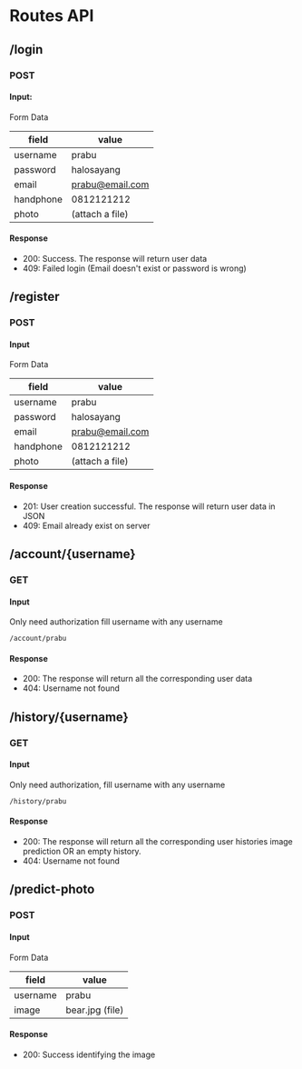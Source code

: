 # Routes API

## /login

### POST

#### Input:

Form Data

| field     | value           |
| --------- | --------------- |
| username  | prabu           |
| password  | halosayang      |
| email     | prabu@email.com |
| handphone | 0812121212      |
| photo     | (attach a file) |

#### Response

- 200: Success. The response will return user data
- 409: Failed login (Email doesn't exist or password is wrong)

## /register

### POST

#### Input

Form Data

| field     | value           |
| --------- | --------------- |
| username  | prabu           |
| password  | halosayang      |
| email     | prabu@email.com |
| handphone | 0812121212      |
| photo     | (attach a file) |

#### Response

- 201: User creation successful. The response will return user data in JSON
- 409: Email already exist on server

## /account/{username}

### GET

#### Input

Only need authorization fill username with any username

```
/account/prabu
```

#### Response

- 200: The response will return all the corresponding user data
- 404: Username not found

## /history/{username}

### GET

#### Input

Only need authorization, fill username with any username

```
/history/prabu
```

#### Response

- 200: The response will return all the corresponding user histories image prediction OR an empty history.
- 404: Username not found

## /predict-photo

### POST

#### Input

Form Data

| field    | value           |
| -------- | --------------- |
| username | prabu           |
| image    | bear.jpg (file) |

#### Response

- 200: Success identifying the image
